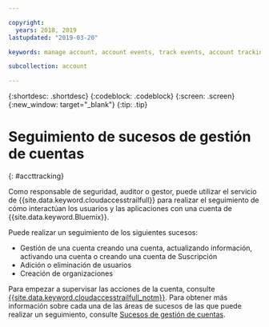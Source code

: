 ```yaml
---

copyright:
  years: 2018, 2019
lastupdated: "2019-03-20"

keywords: manage account, account events, track events, account tracking, monitoring

subcollection: account

---
```


{:shortdesc: .shortdesc}
{:codeblock: .codeblock}
{:screen: .screen}
{:new_window: target="_blank"}
{:tip: .tip}

# Seguimiento de sucesos de gestión de cuentas
{: #accttracking}

Como responsable de seguridad, auditor o gestor, puede utilizar el servicio de {{site.data.keyword.cloudaccesstrailfull}} para realizar el seguimiento de cómo interactúan los usuarios y las aplicaciones con una cuenta de {{site.data.keyword.Bluemix}}.

Puede realizar un seguimiento de los siguientes sucesos:

* Gestión de una cuenta creando una cuenta, actualizando información, activando una cuenta o creando una cuenta de Suscripción
* Adición o eliminación de usuarios
* Creación de organizaciones

Para empezar a supervisar las acciones de la cuenta, consulte [{{site.data.keyword.cloudaccesstrailfull_notm}}](/docs/services/cloud-activity-tracker). Para obtener más información sobre cada una de las áreas de sucesos de las que puede realizar un seguimiento, consulte [Sucesos de gestión de cuentas](/docs/services/cloud-activity-tracker?topic=cloud-activity-tracker-at_events_acc_mgt).
